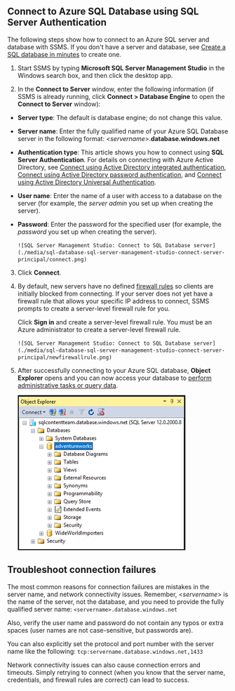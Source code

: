 

## Connect to Azure SQL Database using SQL Server Authentication

The following steps show how to connect to an Azure SQL server and database with SSMS. If you don't have a server and database, see [Create a SQL database in minutes](../articles/sql-database/sql-database-get-started.md) to create one.


1. Start SSMS by typing **Microsoft SQL Server Management Studio** in the Windows search box, and then click the desktop app.

2. In the **Connect to Server** window, enter the following information (if SSMS is already running, click **Connect > Database Engine** to open the **Connect to Server** window):

 - **Server type**: The default is database engine; do not change this value.
 - **Server name**: Enter the fully qualified name of your Azure SQL Database server in the following format: *&lt;servername>*.**database.windows.net**
 - **Authentication type**: This article shows you how to connect using **SQL Server Authentication**. For details on connecting with Azure Active Directory, see [Connect using Active Directory integrated authentication](../articles/sql-database/sql-database-aad-authentication.md#connect-using-active-directory-integrated-authentication), [Connect using Active Directory password authentication](../articles/sql-database/sql-database-aad-authentication.md#connect-using-active-directory-password-authentication), and [Connect using Active Directory Universal Authentication](../articles/sql-database/sql-database-ssms-mfa-authentication.md).
 - **User name**: Enter the name of a user with access to a database on the server (for example, the *server admin* you set up when creating the server). 
 - **Password**: Enter the password for the specified user (for example, the *password* you set up when creating the server).
   
       ![SQL Server Management Studio: Connect to SQL Database server](./media/sql-database-sql-server-management-studio-connect-server-principal/connect.png)

3. Click **Connect**.
 
4. By default, new servers have no defined [firewall rules](../articles/sql-database/sql-database-firewall-configure.md) so clients are initially blocked from connecting. If your server does not yet have a firewall rule that allows your specific IP address to connect, SSMS prompts to create a server-level firewall rule for you.

    Click **Sign in** and create a server-level firewall rule. You must be an Azure administrator to create a server-level firewall rule.
 
       ![SQL Server Management Studio: Connect to SQL Database server](./media/sql-database-sql-server-management-studio-connect-server-principal/newfirewallrule.png)
 

5. After successfully connecting to your Azure SQL database, **Object Explorer** opens and you can now access your database to [perform administrative tasks or query data](../articles/sql-database/sql-database-manage-azure-ssms.md).
 
     ![new server-level firewall](./media/sql-database-sql-server-management-studio-connect-server-principal/connect-server-principal-5.png)
 
     
## Troubleshoot connection failures

The most common reasons for connection failures are mistakes in the server name, and network connectivity issues. Remember, <*servername*> is the name of the server, not the database, and you need to provide the fully qualified server name: `<servername>.database.windows.net`

Also, verify the user name and password do not contain any typos or extra spaces (user names are not case-sensitive, but passwords are). 

You can also explicitly set the protocol and port number with the server name like the following: `tcp:servername.database.windows.net,1433`

Network connectivity issues can also cause connection errors and timeouts. Simply retrying to connect (when you know that the server name, credentials, and firewall rules are correct) can lead to success.



